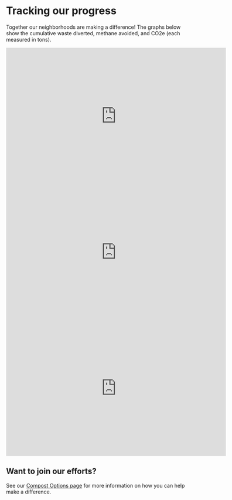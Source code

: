 # Tracking our progress

Together our neighborhoods are making a difference! The graphs below show the cumulative waste diverted, methane avoided, and CO2e (each measured in tons).

<iframe width="600" height="371" seamless frameborder="0" scrolling="no" src="https://docs.google.com/spreadsheets/d/e/2PACX-1vRKdggCfMs7TM7KjzLxPaskvzPrTLRumYzgpzLWnikRxL-RhkLfIM26zftOxa1blkrg69DiFz9EGTnu/pubchart?oid=880330805&amp;format=interactive"></iframe>

<iframe width="600" height="371" seamless frameborder="0" scrolling="no" src="https://docs.google.com/spreadsheets/d/e/2PACX-1vRKdggCfMs7TM7KjzLxPaskvzPrTLRumYzgpzLWnikRxL-RhkLfIM26zftOxa1blkrg69DiFz9EGTnu/pubchart?oid=1472155121&amp;format=interactive"></iframe>

<iframe width="600" height="371" seamless frameborder="0" scrolling="no" src="https://docs.google.com/spreadsheets/d/e/2PACX-1vRKdggCfMs7TM7KjzLxPaskvzPrTLRumYzgpzLWnikRxL-RhkLfIM26zftOxa1blkrg69DiFz9EGTnu/pubchart?oid=1286612050&amp;format=interactive"></iframe>

## Want to join our efforts?  

See our [Compost Options page](composting-options.md) for more information on how you can help make a difference.
